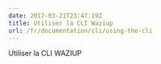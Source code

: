 ```yaml
---
date: 2017-03-21T23:47:19Z
title: Utiliser la CLI Waziup
url: /fr/documentation/cli/using-the-cli
---
```


Utiliser la CLI WAZIUP
